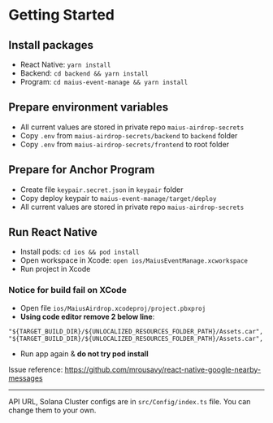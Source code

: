 # Getting Started

## Install packages
- React Native: `yarn install`
- Backend: `cd backend && yarn install`
- Program: `cd maius-event-manage && yarn install`

## Prepare environment variables
- All current values are stored in private repo `maius-airdrop-secrets`
- Copy `.env` from `maius-airdrop-secrets/backend` to `backend` folder
- Copy `.env` from `maius-airdrop-secrets/frontend` to root folder

## Prepare for Anchor Program
- Create file `keypair.secret.json` in `keypair` folder
- Copy deploy keypair to `maius-event-manage/target/deploy`
- All current values are stored in private repo `maius-airdrop-secrets`

## Run React Native
- Install pods: `cd ios && pod install`
- Open workspace in Xcode: `open ios/MaiusEventManage.xcworkspace`
- Run project in Xcode

### Notice for build fail on XCode
- Open file `ios/MaiusAirdrop.xcodeproj/project.pbxproj`
- **Using code editor remove 2 below line**: 
```
"${TARGET_BUILD_DIR}/${UNLOCALIZED_RESOURCES_FOLDER_PATH}/Assets.car",
"${TARGET_BUILD_DIR}/${UNLOCALIZED_RESOURCES_FOLDER_PATH}/Assets.car",
```
- Run app again & **do not try pod install**

Issue reference: https://github.com/mrousavy/react-native-google-nearby-messages

***
API URL, Solana Cluster configs are in `src/Config/index.ts` file. You can change them to your own.

